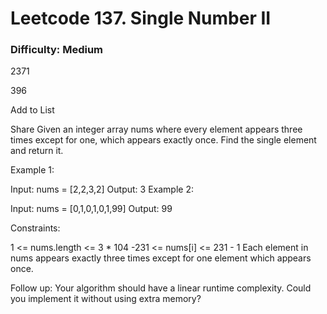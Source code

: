 # Leetcode 137. Single Number II
### Difficulty: Medium

2371

396

Add to List

Share
Given an integer array nums where every element appears three times except for one, which appears exactly once. Find the single element and return it.

 

Example 1:

Input: nums = [2,2,3,2]
Output: 3
Example 2:

Input: nums = [0,1,0,1,0,1,99]
Output: 99
 

Constraints:

1 <= nums.length <= 3 * 104
-231 <= nums[i] <= 231 - 1
Each element in nums appears exactly three times except for one element which appears once.
 

Follow up: Your algorithm should have a linear runtime complexity. Could you implement it without using extra memory?
